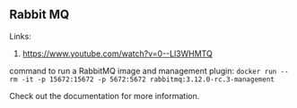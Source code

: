 ## Rabbit MQ

Links:
1. https://www.youtube.com/watch?v=0--Ll3WHMTQ

command to run a RabbitMQ image and management plugin: 
`docker run --rm -it -p 15672:15672 -p 5672:5672 rabbitmq:3.12.0-rc.3-management`

Check out the documentation for more information.